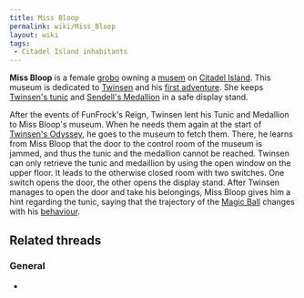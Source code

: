 ```yaml
---
title: Miss Bloop
permalink: wiki/Miss_Bloop
layout: wiki
tags:
 - Citadel Island inhabitants
---
```


**Miss Bloop** is a female [grobo](grobo "wikilink") owning a
[musem](Miss_Bloop's_Private_Museum "wikilink") on [Citadel
Island](Citadel_Island "wikilink"). This museum is dedicated to
[Twinsen](Twinsen "wikilink") and his [first
adventure](FunFrock's_Reign "wikilink"). She keeps [Twinsen's
tunic](Ancestral_Tunic "wikilink") and [Sendell's
Medallion](Sendell's_Medallion "wikilink") in a safe display stand.

After the events of FunFrock's Reign, Twinsen lent his Tunic and
Medallion to Miss Bloop's museum. When he needs them again at the start
of [Twinsen's Odyssey](Twinsen's_Odyssey "wikilink"), he goes to the
museum to fetch them. There, he learns from Miss Bloop that the door to
the control room of the museum is jammed, and thus the tunic and the
medallion cannot be reached. Twinsen can only retrieve the tunic and
medaillion by using the open window on the upper floor. It leads to the
otherwise closed room with two switches. One switch opens the door, the
other opens the display stand. After Twinsen manages to open the door
and take his belongings, Miss Bloop gives him a hint regarding the
tunic, saying that the trajectory of the [Magic
Ball](Magic_Ball "wikilink") changes with his
[behaviour](behaviour "wikilink").

## Related threads

### General

- 
